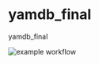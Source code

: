 # yamdb_final
yamdb_final

![example workflow](https://github.com/korshikovvital/yamdb_final/actions/workflows/main.yml/badge.svg)
